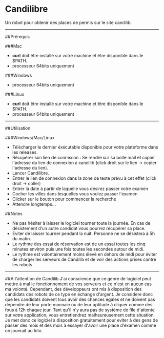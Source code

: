 # Candilibre

Un robot pour obtenir des places de permis sur le site candilib.

---
##Prérequis

###Mac
 - **curl** doit être installé sur votre machine et être disponible dans le $PATH.
 - processeur 64bits uniquement

###Windows
 - processeur 64bits uniquement
 
###Linux
 - **curl** doit être installé sur votre machine et être disponible dans le $PATH.
 - processeur 64bits uniquement
 
---

##Utilisation

###Windows/Mac/Linux
 - Télécharger le dernier éxécutable disponible pour votre plateforme dans les releases.
 - Récupérer son lien de connexion : Se rendre sur sa boite mail et copier l'adresse du lien de connexion à candilib (click droit sur le lien -> copier l'adresse du lien).
 - Lancer Candilibre.
 - Entrer le lien de connexion dans la zone de texte prévu à cet effet (click droit -> coller)
 - Entrer la date à partir de laquelle vous désirez passer votre examen
 - Cocher les villes dans lesquelles vous voulez passer l'examen
 - Clicker sur le bouton pour commencer la recherche
 - Attendre longtemps...
 
##Notes
 - Ne pas hésiter à laisser le logiciel tourner toute la journée. En cas de désistement d'un autre candidat vous pourrez récupérer sa place.
 - Eviter de laisser tourner pendant la nuit. Personne ne se désistera à 5h du matin.
 - Le rythme des essai de réservation est de un essai toutes les cinq minutes environ puis une fois toutes les secondes autour de midi.
 - Le rythme est volontairement moins élevé en dehors de midi pour éviter de charger les serveurs de Candilib et de voir des actions prises contre les robots.

---
##A l'attention de Candilib
J'ai conscience que ce genre de logiciel peut mettre à mal le fonctionnement de vos serveurs et ce n'est en aucun cas ma volonté. Cependant, des développeurs ont mis à disposition des candidats des robots de ce type en échange d'argent. Je considère donc que les candidats doivent tous avoir des chances égales et ne doivent pas dépendre de leur porte monnaie ou de leur aptitude à cliquer comme des fous à 12h chaque jour. Tant qu'il n'y aura pas de système de file d'attente sur votre application, vous entretiendrez malheureusement cette situation.
Je met donc ce logiciel à disposition gratuitement pour eviter à des gens de passer des mois et des mois à essayer d'avoir une place d'examen comme on jouerait au loto.